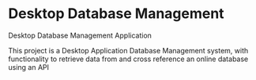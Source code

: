 # Desktop Database Management
Desktop Database Management Application

This project is a Desktop Application Database Management system, with functionality to retrieve data from and cross reference an online database using an API
